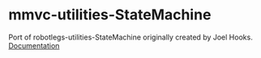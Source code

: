 mmvc-utilities-StateMachine
===========================

Port of robotlegs-utilities-StateMachine originally created by Joel Hooks.
[Documentation](http://haysclark.github.io/mmvc-utilities-StateMachine/)
